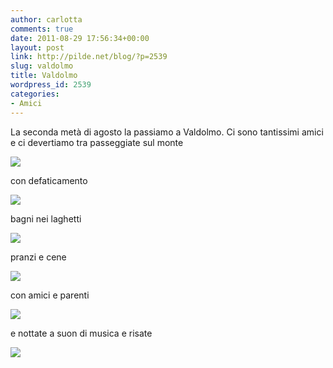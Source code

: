 ```yaml
---
author: carlotta
comments: true
date: 2011-08-29 17:56:34+00:00
layout: post
link: http://pilde.net/blog/?p=2539
slug: valdolmo
title: Valdolmo
wordpress_id: 2539
categories:
- Amici
---
```


La seconda metà di agosto la passiamo a Valdolmo. Ci sono tantissimi amici e ci devertiamo tra passeggiate sul monte

![]({{baseurl}}/uploads/2011/09/passeggiata.jpg)




con defaticamento

![]({{baseurl}}/uploads/2011/09/prati.jpg)




bagni nei laghetti

![]({{baseurl}}/uploads/2011/09/laghetti.jpg)




pranzi e cene

![]({{baseurl}}/uploads/2011/09/pranzi.jpg)




con amici e parenti

![]({{baseurl}}/uploads/2011/09/manufra.jpg)




e nottate a suon di musica e risate

![]({{baseurl}}/uploads/2011/09/andy_chitarra.jpg)



